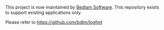 This project is now maintained by [Bedlam Software](https://github.com/bdlm/logfmt). This repository exists to support existing applications only.

Please refer to https://github.com/bdlm/logfmt

